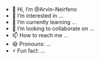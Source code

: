 - 👋 Hi, I’m @Arvin-Neirfeno
- 👀 I’m interested in ...
- 🌱 I’m currently learning ...
- 💞️ I’m looking to collaborate on ...
- 📫 How to reach me ...
- 😄 Pronouns: ...
- ⚡ Fun fact: ...

<!---
Arvin-Neirfeno/Arvin-Neirfeno is a ✨ special ✨ repository because its `README.md` (this file) appears on your GitHub profile.
You can click the Preview link to take a look at your changes.
--->

